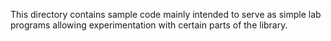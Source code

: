 This directory contains sample code mainly intended to serve as simple lab 
programs allowing experimentation with certain parts of the library.

